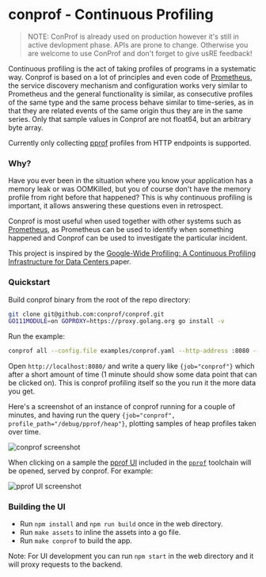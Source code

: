 # conprof - Continuous Profiling

> NOTE: ConProf is already used on production however it's still in active devlopment phase. APIs are prone to change. Otherwise you are welcome to use ConProf and don't forget to give usRE feedback!

Continuous profiling is the act of taking profiles of programs in a systematic way. Conprof is based on a lot of principles and even code of [Prometheus](https://prometheus.io), the service discovery mechanism and configuration works very similar to Prometheus and the general functionality is similar, as consecutive profiles of the same type and the same process behave similar to time-series, as in that they are related events of the same origin thus they are in the same series. Only that sample values in Conprof are not float64, but an arbitrary byte array.

Currently only collecting [pprof](https://github.com/google/pprof) profiles from HTTP endpoints is supported.

### Why?

Have you ever been in the situation where you know your application has a memory leak or was OOMKilled, but you of course don't have the memory profile from right before that happened? This is why continuous profiling is important, it allows answering these questions even in retrospect.

Conprof is most useful when used together with other systems such as [Prometheus](https://prometheus.io), as Prometheus can be used to identify when something happened and Conprof can be used to investigate the particular incident.

This project is inspired by the [Google-Wide Profiling: A Continuous Profiling Infrastructure for Data Centers
](https://ai.google/research/pubs/pub36575) paper.

### Quickstart

Build conprof binary from the root of the repo directory:

```bash
git clone git@github.com:conprof/conprof.git
GO111MODULE=on GOPROXY=https://proxy.golang.org go install -v
```

Run the example:

```bash
conprof all --config.file examples/conprof.yaml --http-address :8080 --storage.tsdb.path ./data
```

Open `http://localhost:8080/` and write a query like `{job="conprof"}` which after a short amount of time (1 minute should show some data point that can be clicked on). This is conprof profiling itself so the you run it the more data you get.

Here's a screenshot of an instance of conprof running for a couple of minutes, and having run the query `{job="conprof", profile_path="/debug/pprof/heap"}`, plotting samples of heap profiles taken over time.

![conprof screenshot](https://raw.githubusercontent.com/conprof/conprof/master/screenshot.png)

When clicking on a sample the [pprof UI](https://rakyll.org/pprof-ui/) included in the [`pprof`](https://github.com/google/pprof) toolchain will be opened, served by conprof. For example:

![pprof UI screenshot](https://raw.githubusercontent.com/conprof/conprof/master/pprofui.png)

### Building the UI

- Run `npm install` and `npm run build` once in the web directory.
- Run `make assets` to inline the assets into a go file.
- Run `make conprof` to build the app.

Note: For UI development you can run `npm start` in the web directory and it will proxy requests to the backend.
